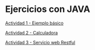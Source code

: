 # Ejercicios con JAVA

[Actividad 1 - Ejemplo básico](./actividad-1/)

[Actividad 2 - Calculadora](./actividad-2/)

[Actividad 3 - Servicio web Restful](./actividad-3/)

